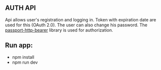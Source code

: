 ## AUTH API 

Api allows user's registration and logging in. Token with expiration date are used for this (OAuth 2.0). 
The user can also change his password. The [passport-http-bearer](https://github.com/jaredhanson/passport-http-bearer#passport-http-bearer) library is used for authorization.

## Run app: 
- npm install
- npm run dev

